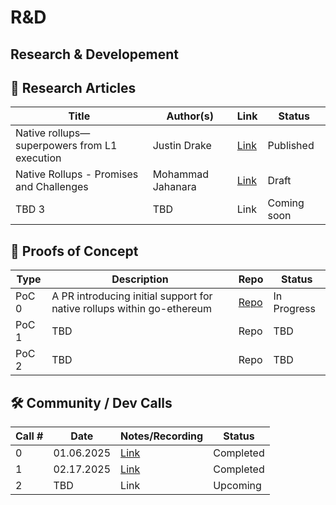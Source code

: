 # R&D

## Research & Developement

## 📄 Research Articles

| Title | Author(s) | Link | Status |
|-------|-----------|------|--------|
| Native rollups—superpowers from L1 execution | Justin Drake  | [Link](https://ethresear.ch/t/native-rollups-superpowers-from-l1-execution/21517) | Published |
| Native Rollups - Promises and Challenges | Mohammad Jahanara | [Link](https://hackmd.io/@BARWuOmDQpyNdHgzQz9HnA/HJwy6Cgq1l) | Draft |
| TBD 3 | TBD  | Link | Coming soon |



## 🧪 Proofs of Concept

| Type | Description | Repo | Status |
|------|-------------|-----------|--------|
| PoC 0 | A PR introducing initial support for native rollups within go-ethereum | [Repo](https://github.com/native-rollups/go-ethereum/pull/1) | In Progress |
| PoC 1 | TBD | Repo | TBD |
| PoC 2 | TBD | Repo | TBD |


## 🛠️ Community / Dev Calls

| Call # | Date | Notes/Recording | Status |
|--------|------|-----------------|--------|
| 0 | 01.06.2025 | [Link](https://github.com/ethereum/pm/issues/1237) | Completed |
| 1 | 02.17.2025 | [Link](https://github.com/ethereum/pm/issues/1301) | Completed |
| 2 | TBD | Link | Upcoming |